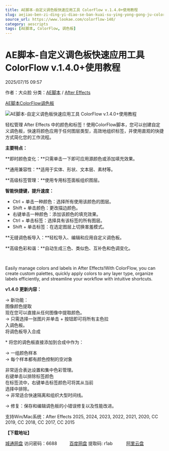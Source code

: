 ```yaml
---
title: AE脚本-自定义调色板快速应用工具 ColorFlow v.1.4.0+使用教程
slug: aejiao-ben-zi-ding-yi-diao-se-ban-kuai-su-ying-yong-gong-ju-colorflow-v-1-4-0-shi-yong-jiao-cheng
source_url: https://www.lookae.com/colorflow-140/
category: aescripts
tags: [AE脚本, ColorFlow, 调色板]
---
```

# AE脚本-自定义调色板快速应用工具 ColorFlow v.1.4.0+使用教程

2025/07/15 09:57

作者：大众脸
分类：[AE脚本](https://www.lookae.com/after-effects/aescripts/) / [After Effects](https://www.lookae.com/after-effects/)

[AE脚本](https://www.lookae.com/tag/ae%e8%84%9a%e6%9c%ac/)[ColorFlow](https://www.lookae.com/tag/colorflow/)[调色板](https://www.lookae.com/tag/%e8%b0%83%e8%89%b2%e6%9d%bf/)

![AE脚本-自定义调色板快速应用工具 ColorFlow v.1.4.0+使用教程](https://www.lookae.com/wp-content/uploads/2025/06/ColorFlow-.jpg "AE脚本-自定义调色板快速应用工具 ColorFlow v.1.4.0+使用教程-LookAE.com")

轻松管理 After Effects 中的颜色和标签！使用ColorFlow脚本，您可以创建自定义调色板，快速将颜色应用于任何图层类型，高效地组织标签，并使用直观的快捷方式简化您的工作流程。

**主要特点：**

**即时颜色变化：**只需单击一下即可应用源颜色或添加填充效果。

**通用兼容性：**适用于实体、形状、文本层、素材等。

**高级标签管理：**使用专用标签面板组织图层。

**智能快捷键，提升速度：**

* Ctrl + 单击一种颜色：选择所有使用该颜色的图层。
* Shift + 单击颜色：更改描边颜色。
* 右键单击一种颜色：添加该颜色的填充效果。
* Ctrl + 单击标签：选择具有该标签的所有图层。
* Shift + 单击标签：在选定图层上切换害羞模式。

**无缝调色板导入：**轻松导入、编辑和应用自定义调色板。

**高级色彩和谐：**自动生成三色、类似色、互补色和色调变化。

[﻿﻿﻿](http://cloud.video.taobao.com/play/u/null/p/1/e/6/t/1/524572504250.mp4)

Easily manage colors and labels in After Effects!With ColorFlow, you can create custom palettes, quickly apply colors to any layer type, organize labels efficiently, and streamline your workflow with intuitive shortcuts.

**v1.4.0 更新内容：**

→ 新功能：  
图像颜色提取  
现在您可以直接从任何图像中提取颜色。  
→ 只需选择一张图片并单击 + 按钮即可将所有主色拉  
入调色板。  
将调色板导入合成

\* 将您的调色板直接添加到合成中作为：

→ 一组颜色样本  
→ 每个样本都有颜色控制的空对象

非常适合表达设置和集中色彩管理。  
右键单击以排除标签颜色  
在标签流中，右键单击标签颜色可将其从当前  
选择中排除。  
→ 非常适合快速隔离和组织大型时间线。

→ 修复：保存和编辑调色板的小错误修复以及性能改进。

支持Win/Mac系统：After Effects 2025, 2024, 2023, 2022, 2021, 2020, CC 2019, CC 2018, CC 2017, CC 2015

**【下载地址】**

[城通网盘](https://url70.ctfile.com/f/2827370-1531225033-b88684?p=4431) 访问密码：6688          [百度网盘](https://pan.baidu.com/s/1Eg5iL5YqoAYIut4ORikAmQ?pwd=r1ab) 提取码: r1ab           [阿里云盘](https://www.alipan.com/s/UrjsV1onqeX)
